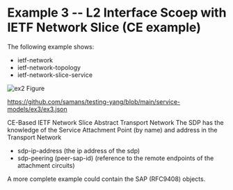# Example 3 -- L2 Interface Scoep with IETF Network Slice (CE example)
The following example shows:

- ietf-network
- ietf-network-topology
- ietf-network-slice-service

![ex2 Figure](https://github.com/samans/testing-yang/blob/main/service-models/ex3/ex3-diagram1.svg)

https://github.com/samans/testing-yang/blob/main/service-models/ex3/ex3.json

CE-Based IETF Network Slice
Abstract Transport Network
The SDP has the knowledge of the Service Attachment Point (by name) and address in the Transport Network
- sdp-ip-address (the ip address of the sdp)
- sdp-peering (peer-sap-id) (reference to the remote endpoints of the attachment circuits)

A more complete example could contain the SAP (RFC9408) objects.
